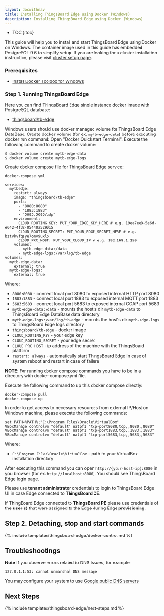 ```yaml
---
layout: docwithnav
title: Installing ThingsBoard Edge using Docker (Windows)
description: Installing ThingsBoard Edge using Docker (Windows)
---
```


* TOC
{:toc}

This guide will help you to install and start ThingsBoard Edge using Docker on Windows. 
The container image used in this guide has embedded PostgreSQL 9.6 to simplify setup. 
If you are looking for a cluster installation instruction, please visit [cluster setup page](/docs/user-guide/install/pe/cluster-setup/).

### Prerequisites

- [Install Docker Toolbox for Windows](https://docs.docker.com/toolbox/toolbox_install_windows/)

### Step 1. Running ThingsBoard Edge

Here you can find ThingsBoard Edge single instance docker image with PostgreSQL database: 

* [thingsboard/tb-edge](https://hub.docker.com/r/bohdansmetanyuk/tb-edge)

Windows users should use docker managed volume for ThingsBoard Edge DataBase. 
Create docker volume (for ex. `mytb-edge-data`) before executing docker run command:
Open "Docker Quickstart Terminal". Execute the following command to create docker volume:

``` 
$ docker volume create mytb-edge-data
$ docker volume create mytb-edge-logs
```

Create docker compose file for ThingsBoard Edge service:
```
docker-compose.yml
```
```
services:
  mytbedge:
    restart: always
    image: "thingsboard/tb-edge"
    ports:
      - "8080:8080"
      - "1883:1883"
      - "5683:5683/udp"
    environment:
      CLOUD_ROUTING_KEY: PUT_YOUR_EDGE_KEY_HERE # e.g. 19ea7ee8-5e6d-e642-4f32-05440a529015
      CLOUD_ROUTING_SECRET: PUT_YOUR_EDGE_SECRET_HERE # e.g. bztvkvfqsye7omv9uxlp
      CLOUD_PRC_HOST: PUT_YOUR_CLOUD_IP # e.g. 192.168.1.250
    volumes:
      - mytb-edge-data:/data
      - mytb-edge-logs:/var/log/tb-edge
volumes:
  mytb-edge-data:
    external: true
  mytb-edge-logs:
    external: true
```

Where:    
- `8080:8080` - connect local port 8080 to exposed internal HTTP port 8080
- `1883:1883` - connect local port 1883 to exposed internal MQTT port 1883  
- `5683:5683` - connect local port 5683 to exposed internal COAP port 5683   
- `mytb-edge-data:/data` - mounts the host's dir `mytb-edge-data` to ThingsBoard Edge DataBase data directory
- `mytb-edge-logs:/var/log/tb-edge` - mounts the host's dir `mytb-edge-logs` to ThingsBoard Edge logs directory
- `thingsboard/tb-edge` - docker image
- `CLOUD_ROUTING_KEY` - your edge key
- `CLOUD_ROUTING_SECRET` - your edge secret
- `CLOUD_PRC_HOST` - ip address of the machine with the ThingsBoard platform
- `restart: always` - automatically start ThingsBoard Edge in case of system reboot and restart in case of failure

**NOTE**: For running docker compose commands you have to be in a directory with docker-compose.yml file.

Execute the following command to up this docker compose directly:
```
docker-compose pull
docker-compose up
```
In order to get access to necessary resources from external IP/Host on Windows machine, please execute the following commands:
``` 
set PATH=%PATH%;"C:\Program Files\Oracle\VirtualBox"
VBoxManage controlvm "default" natpf1 "tcp-port8080,tcp,,8080,,8080"  
VBoxManage controlvm "default" natpf1 "tcp-port1883,tcp,,1883,,1883"
VBoxManage controlvm "default" natpf1 "tcp-port5683,tcp,,5683,,5683"
```
Where:
- `C:\Program Files\Oracle\VirtualBox` - path to your VirtualBox installation directory

After executing this command you can open `http://{your-host-ip}:8080` in you browser (for ex. `http://localhost:8080`). 
You should see ThingsBoard Edge login page.

Please use **tenant administrator** credentials to login to ThingsBoard Edge UI in case Edge connected to **ThingsBoard CE**.

If ThingBoard Edge connected to **ThingsBoard PE** please use credentials of the **user(s)** that were assigned to the Edge during Edge **provisioning**.


## Step 2. Detaching, stop and start commands

{% include templates/thingsboard-edge/docker-control.md %}

## Troubleshootings

**Note** If you observe errors related to DNS issues, for example

```bash
127.0.1.1:53: cannot unmarshal DNS message
```

You may configure your system to use [Google public DNS servers](https://developers.google.com/speed/public-dns/docs/using#windows)

## Next Steps

{% include templates/thingsboard-edge/next-steps.md %} 
